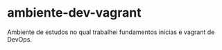 # ambiente-dev-vagrant
Ambiente de estudos no qual trabalhei fundamentos inicias e vagrant de DevOps.
